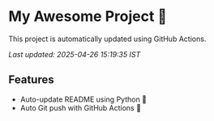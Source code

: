 # My Awesome Project 🚀

This project is automatically updated using GitHub Actions.

_Last updated: 2025-04-26 15:19:35 IST_

## Features
- Auto-update README using Python 🐍
- Auto Git push with GitHub Actions 🤖
